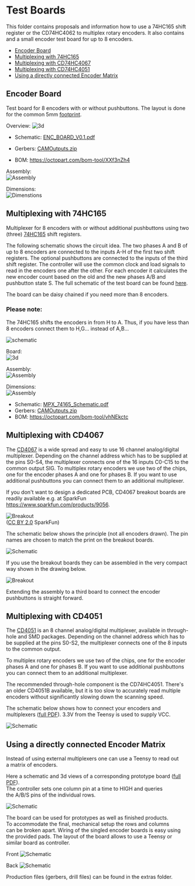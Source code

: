 
# Test Boards

This folder contains proposals and information how to use a 74HC165 shift register or the CD74HC4062 to multiplex rotary encoders. It also contains and a small encoder test board for up to 8 encoders.


<!-- vscode-markdown-toc -->
* [Encoder Board](#EncoderBoard)
* [Multiplexing with 74HC165](#Multiplexerwith74HC165)
* [Multiplexing with CD74HC4067](#MultiplexerwithCD74HC4067)
* [Multiplexing with CD74HC4051](#MultiplexerwithCD74HC4051)
* [Using a directly connected Encoder Matrix](#EncoderMatrix)

<!-- vscode-markdown-toc-config
	numbering=false
	autoSave=true
	/vscode-markdown-toc-config -->
<!-- /vscode-markdown-toc -->


## <a name='EncoderBoard'></a>Encoder Board

Test board for 8 encoders with or without pushbuttons. The layout is done for the common 5mm [footprint](Boards/ENCODER_BOARD/footprint.jpg).


Overview:
![3d](Boards/ENCODER_BOARD/3d.jpg)

- Schematic: [ENC_BOARD_V0.1.pdf](Boards/ENCODER_BOARD/Schematic.pdf)
- Gerbers: [CAMOutputs.zip](Boards/ENCODER_BOARD/Eagle/CAMOutputs.zip)

- BOM: https://octopart.com/bom-tool/XXf3nZh4


Assembly:\
![Assembly](Boards/ENCODER_BOARD/Assembly.png)

Dimensions:\
![Dimenstions](Boards/ENCODER_BOARD/dimensions.png)



## <a name='Multiplexerwith74HC165'></a>Multiplexing with 74HC165

Multiplexer for 8 encoders with or without additional pushbuttons using two (three) [74HC165](https://octopart.com/search?currency=USD&oq=74HC165+shift&q=74HC165+shift+register&specs=1&case_package=PDIP&case_package=DIP&rohs=Compliant) shift registers.

The following schematic shows the circuit idea. The two phases A and B of up to 8 encoders are connected to the inputs A-H of the first two shift registers. The optional pushbuttons are connected to the inputs of the third shift register.
The controller will use the common clock and load signals to read in the encoders  one after the other. For each encoder it calculates the new encoder count based on the old and the new phases A/B and pushbutton state S. The full schematic of the test board can be found [here](Boards/MPX_74165/MPX_74165_Schematic.pdf).

The board can be daisy chained if you need more than 8 encoders.

### Please note:
The 74HC165 shifts the encoders in from H to A. Thus, if you have less than 8 encoders connect them to H,G...  instead of A,B...



![schematic](Boards/MPX_74165/Schematic_part.jpg)

Board:\
![3d](Boards/MPX_74165/MPX_74165_3d.jpg)


Assembly:\
![Assembly](Boards/MPX_74165/MPX_74165_Assembly.jpg)

Dimensions:\
![Assembly](Boards/MPX_74165/MPX_74165_Dimensions.jpg)

- Schematic: [MPX_74165_Schematic.pdf](Boards/MPX_74165/MPX_74165_Schematic.pdf)
- Gerbers: [CAMOutputs.zip](Boards/MPX_74165/Eagle/CAMOutputs.zip)
- BOM: https://octopart.com/bom-tool/vhNEkctc

## <a name='MultiplexerwithCD74HC4067'></a>Multiplexing with CD4067

The [CD4067](http://www.ti.com/product/CD4067B) is a wide spread and easy to use 16 channel analog/digital multiplexer. Depending on the channel address which has to be supplied at the pins S0-S4, the multiplexer connects one of the 16 inputs C0-C15 to the common output SIG.
To multiplex rotary encoders we use two of the chips, one for the encoder phases A and one for phases B. If you want to use additional pushbuttons you can connect them to an additional multiplexer.

If you don't want to design a dedicated PCB, CD4067 breakout boards are readily available e.g. at SparkFun https://www.sparkfun.com/products/9056.


![Breakout](Boards/MPX_4067/breakout.jpg)\
([CC BY 2.0](https://creativecommons.org/licenses/by/2.0/) SparkFun)

The schematic below shows the principle (not all encoders drawn). The pin names are chosen to match the print on the breakout boards.

![Schematic](Boards/MPX_4067/Schematic_part.jpg)


If you use the breakout boards they can be assembled in the very compact way shown in the drawing below.

![Breakout](Boards/MPX_4067/assembly3d.jpg
)

Extending the assembly to a third board to connect the encoder pushbuttons is straight forward.

## <a name='MultiplexerwithCD74HC4051'></a>Multiplexing with CD4051

The [CD4051](http://www.ti.com/product/CD4051B) is an 8 channel analog/digital multiplexer, available in through-hole and SMD packages. Depending on the channel address which has to be supplied at the pins S0-S2, the multiplexer connects one of the 8 inputs to the common output.

To multiplex rotary encoders we use two of the chips, one for the encoder phases A and one for phases B. If you want to use additional pushbuttons you can connect them to an additional multiplexer.

The recommended through-hole component is the CD74HC4051. There's an older CD4051B available, but it is too slow to accurately read multiple encoders without significantly slowing down the scanning speed.

The schematic below shows how to connect your encoders and multiplexers ([full PDF](Boards/MPX_4051/MPX_4051_Schematic.pdf)). 3.3V from the Teensy is used to supply VCC.

![Schematic](Boards/MPX_4051/Schematic_part.png)

## <a name='EncoderMatrix'></a>Using a directly connected Encoder Matrix

Instead of using external multiplexers one can use a Teensy to read out\
a matrix of encoders.

Here a schematic and 3d views of a corresponding prototype board
([full PDF](Boards/MATRIX/documentation/schematic.pdf)).\
The controller sets one column pin at a time to HIGH and queries\
the A/B/S pins of the individual rows.

![Schematic](Boards/MATRIX/documentation/schematic.jpg)

The board can be used for prototypes as well as finished products.\
To accommodate the final, mechanical setup the rows and columns\
can be broken apart. Wiring of the singled encoder boards is easy using\
the provided pads. The layout of the board allows to use a Teensy or\
similar board as controller.

Front
![Schematic](Boards/MATRIX/documentation/front.jpg)

Back
![Schematic](Boards/MATRIX/documentation/back.jpg)

Production files (gerbers, drill files) can be found in the extras folder.